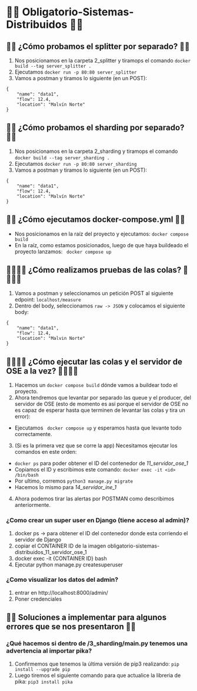 # 📡📡 Obligatorio-Sistemas-Distribuidos 📡📡

## 🛂🛂 ¿Cómo probamos el splitter por separado? 🛂🛂
1. Nos posicionamos en la carpeta 2_splitter y tiramops el comando ```docker build --tag server_splitter .```
2. Ejecutamos ``` docker run -p 80:80 server_splitter ```
3. Vamos a postman y tiramos lo siguiente (en un POST): 
``` 
{
    "name": "data1",
    "flow": 12.4,
    "location": "Malvín Norte"
} 
```

## 🔀🔀 ¿Cómo probamos el sharding por separado? 🔀🔀
1. Nos posicionamos en la carpeta 2_sharding y tiramops el comando ```docker build --tag server_sharding .```
2. Ejecutamos ``` docker run -p 80:80 server_sharding ```
3. Vamos a postman y tiramos lo siguiente (en un POST): 
``` 
{
    "name": "data1",
    "flow": 12.4,
    "location": "Malvín Norte"
} 
```

## 🐳🐳 ¿Cómo ejecutamos docker-compose.yml 🐳🐳
- Nos posicionamos en la raíz del proyecto y ejecutamos: ``` docker compose build ```
- En la raíz, como estamos posicionados, luego de que haya buildeado el proyecto lanzamos: ``` docker compose up```

## 🚶🚶🚶🚶 ¿Cómo realizamos pruebas de las colas? 🚶🚶🚶🚶
1. Vamos a postman y seleccionamos un petición POST al siguiente edpoint: ``` localhost/measure ```
2. Dentro del body, seleccionamos ``` raw -> JSON ``` y colocamos el siguiente body:
``` 
{
    "name": "data1",
    "flow": 12.4,
    "location": "Malvin Norte"
}
```

## 🚶🚶🚶🚶 ¿Cómo ejecutar las colas y el servidor de OSE a la vez? 🚶🚶🚶🚶

1. Hacemos un ``docker compose build`` dónde vamos a buildear todo el proyecto.
2. Ahora tendremos que levantar por separado las queue y el producer, del servidor de OSE (esto de momento es así porque el servidor de OSE no es capaz de esperar hasta que terminen de levantar las colas y tira un error):
  - Ejecutamos `` docker compose up`` y esperamos hasta que levante todo correctamente.
3. (Si es la primera vez que se corre la app) Necesitamos ejecutar los comandos en este orden:
  - `docker ps` para poder obtener el ID del contenedor de *11_servidor_ose_1*
  - Copiamos el ID y escribimos este comando: `docker exec -it <id> /bin/bash`
  - Por ultimo, corremos `python3 manage.py migrate`
  - Hacemos lo mismo para *14_servidor_ine_1*
4. Ahora podemos tirar las alertas por POSTMAN como describimos anteriormente.

### ¿Como crear un super user en Django (tiene acceso al admin)?
1. docker ps -> para obtener el ID del contenedor donde esta corriendo el servidor de Django
2. copiar el CONTAINER ID de la imagen obligatorio-sistemas-distribuidos_11_servidor_ose_1
3. docker exec -it {CONTAINER ID} bash
4. Ejecutar python manage.py createsuperuser

### ¿Como visualizar los datos del admin?
1. entrar en http://localhost:8000/admin/
2. Poner credenciales 




## 🏓🏓 Soluciones a implementar para algunos errores que se nos presentaron 🏓🏓
### ¿Qué hacemos si dentro de /3_sharding/main.py tenemos una advertencia al importar pika?

1. Confirmemos que tenemos la última versión de pip3 realizando: ``` pip install --upgrade pip ```
2. Luego tiremos el siguiente comando para que actualice la libreria de pika: ``` pip3 install pika ```

